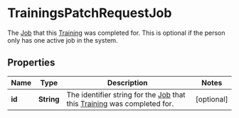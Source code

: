 

# TrainingsPatchRequestJob

The [Job](https://developers.intellihr.io/docs/v1/) that this [Training](https://developers.intellihr.io/docs/v1/) was completed for. This is optional if the person only has one active job in the system.

## Properties

| Name | Type | Description | Notes |
|------------ | ------------- | ------------- | -------------|
|**id** | **String** | The identifier string for the [Job](https://developers.intellihr.io/docs/v1/) that this [Training](https://developers.intellihr.io/docs/v1/) was completed for. |  [optional] |



